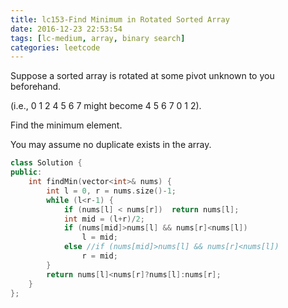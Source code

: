 ```yaml
---
title: lc153-Find Minimum in Rotated Sorted Array
date: 2016-12-23 22:53:54
tags: [lc-medium, array, binary search]
categories: leetcode
---
```


Suppose a sorted array is rotated at some pivot unknown to you beforehand.

(i.e., 0 1 2 4 5 6 7 might become 4 5 6 7 0 1 2).

Find the minimum element.

You may assume no duplicate exists in the array.

```c++
class Solution {
public:
    int findMin(vector<int>& nums) {
        int l = 0, r = nums.size()-1;
        while (l<r-1) {
            if (nums[l] < nums[r])  return nums[l];
            int mid = (l+r)/2;
            if (nums[mid]>nums[l] && nums[r]<nums[l]) 
                l = mid;
            else //if (nums[mid]>nums[l] && nums[r]<nums[l]) 
                r = mid;
        }
        return nums[l]<nums[r]?nums[l]:nums[r];
    }
};
```